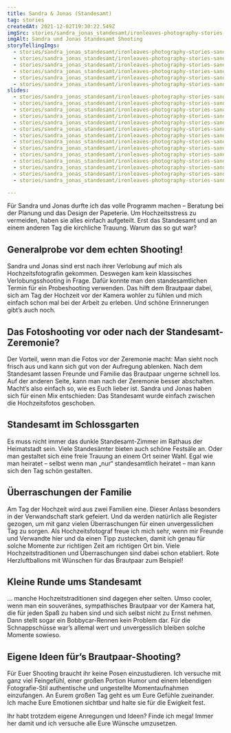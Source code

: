 ```yaml
---
title: Sandra & Jonas (Standesamt)
tag: stories
createdAt: 2021-12-02T19:30:22.549Z
imgSrc: stories/sandra_jonas_standesamt/ironleaves-photography-stories-sandra-jonas-standesamt.jpg
imgAlt: Sandra und Jonas Standesamt Shooting
storyTellingImgs:
  - stories/sandra_jonas_standesamt/ironleaves-photography-stories-sandra-jonas-standesamt-beitrag-ablauf-probeshooting.jpg
  - stories/sandra_jonas_standesamt/ironleaves-photography-stories-sandra-jonas-standesamt-beitrag-ablauf-ungestellt-authentisch.jpg
  - stories/sandra_jonas_standesamt/ironleaves-photography-stories-sandra-jonas-standesamt-beitrag-ablauf-ringe-anstecken.jpg
  - stories/sandra_jonas_standesamt/ironleaves-photography-stories-sandra-jonas-standesamt-beitrag-ablauf-ueberraschungen-herz-luftballons-helium.jpg
  - stories/sandra_jonas_standesamt/ironleaves-photography-stories-sandra-jonas-standesamt-beitrag-ablauf-bobbycar-rennen-hochzeitstradition.jpg
  - stories/sandra_jonas_standesamt/ironleaves-photography-stories-sandra-jonas-standesamt-beitrag-ablauf-idee-brautstrauss-schuhe.jpg
slides:
  - stories/sandra_jonas_standesamt/ironleaves-photography-stories-sandra-jonas-standesamt-slider-reportage-tanzend-ungestellt.jpg
  - stories/sandra_jonas_standesamt/ironleaves-photography-stories-sandra-jonas-standesamt-slider-shooting-standesamt.jpg
  - stories/sandra_jonas_standesamt/ironleaves-photography-stories-sandra-jonas-standesamt-slider-reportage-brautpaar-zeremonie.jpg
  - stories/sandra_jonas_standesamt/ironleaves-photography-stories-sandra-jonas-standesamt-slider-reportage-brautstrauss-beine.jpg
  - stories/sandra_jonas_standesamt/ironleaves-photography-stories-sandra-jonas-standesamt-slider-reportage-brautstrauss-detail.jpg
  - stories/sandra_jonas_standesamt/ironleaves-photography-stories-sandra-jonas-standesamt-slider-reportage-detail-haendchen-halten.jpg
  - stories/sandra_jonas_standesamt/ironleaves-photography-stories-sandra-jonas-standesamt-slider-reportage-inniger-kuss.jpg
  - stories/sandra_jonas_standesamt/ironleaves-photography-stories-sandra-jonas-standesamt-slider-reportage-kuss-verheiratet.jpg
  - stories/sandra_jonas_standesamt/ironleaves-photography-stories-sandra-jonas-standesamt-slider-reportage-natuerlich.jpg
  - stories/sandra_jonas_standesamt/ironleaves-photography-stories-sandra-jonas-standesamt-slider-reportage-park-haendchen-halten.jpg
  - stories/sandra_jonas_standesamt/ironleaves-photography-stories-sandra-jonas-standesamt-slider-reportage-ring-anstecken-detail.jpg
  - stories/sandra_jonas_standesamt/ironleaves-photography-stories-sandra-jonas-standesamt-slider-reportage-schlossgarten-eckersdorf.jpg
  - stories/sandra_jonas_standesamt/ironleaves-photography-stories-sandra-jonas-standesamt-slider-reportage-schlossgarten-pflanzenbogen.jpg
  - stories/sandra_jonas_standesamt/ironleaves-photography-stories-sandra-jonas-standesamt-slider-reportage-spontaner-kuss.jpg

---
```

Für Sandra und Jonas durfte ich das volle Programm machen – Beratung bei der Planung und das Design der Papeterie. Um Hochzeitsstress zu vermeiden, haben sie alles einfach aufgeteilt. Erst das Standesamt und an einem anderen Tag die kirchliche Trauung. Warum das so gut war?
<!--more-->
## Generalprobe vor dem echten Shooting!

Sandra und Jonas sind erst nach ihrer Verlobung auf mich als Hochzeitsfotografin gekommen. Deswegen kam kein klassisches Verlobungsshooting in Frage. Dafür konnte man den standesamtlichen Termin für ein Probeshooting verwenden. Das hilft dem Brautpaar dabei, sich am Tag der Hochzeit vor der Kamera wohler zu fühlen und mich einfach schon mal bei der Arbeit zu erleben. Und schöne Erinnerungen gibt’s auch noch.

## Das Fotoshooting vor oder nach der Standesamt-Zeremonie?

Der Vorteil, wenn man die Fotos vor der Zeremonie macht: Man sieht noch frisch aus und kann sich gut von der Aufregung ablenken. Nach dem Standesamt lassen Freunde und Familie das Brautpaar ungerne schnell los. Auf der anderen Seite, kann man nach der Zeremonie besser abschalten. Macht’s also einfach so, wie es Euch lieber ist. Sandra und Jonas haben sich für einen Mix entschieden: Das Standesamt wurde einfach zwischen die Hochzeitsfotos geschoben.

## Standesamt im Schlossgarten

Es muss nicht immer das dunkle Standesamt-Zimmer im Rathaus der Heimatstadt sein. Viele Standesämter bieten auch schöne Festsäle an. Oder man gestaltet sich eine freie Trauung an einem Ort seiner Wahl. Egal wie man heiratet – selbst wenn man „nur“ standesamtlich heiratet – man kann sich den Tag schön gestalten. 

## Überraschungen der Familie

Am Tag der Hochzeit wird aus zwei Familien eine. Dieser Anlass besonders in der Verwandschaft stark gefeiert. Und da werden natürlich alle Register gezogen, um mit ganz vielen Überraschungen für einen unvergesslichen Tag zu sorgen. Als Hochzeitsfotograf freue ich mich sehr, wenn mir Freunde und Verwandte hier und da einen Tipp zustecken, damit ich genau für solche Momente zur richtigen Zeit am richtigen Ort bin. Viele Hochzeitstraditionen und Überraschungen sind dabei schon etabliert. Rote Herzluftballons mit Wünschen für das Brautpaar zum Beispiel!

## Kleine Runde ums Standesamt

… manche Hochzeitstraditionen sind dagegen eher selten. Umso cooler, wenn man ein souveränes, sympathisches Brautpaar vor der Kamera hat, die für jeden Spaß zu haben sind und sich selbst nicht zu Ernst nehmen. Dann stellt sogar ein Bobbycar-Rennen kein Problem dar. Für die Schnappschüsse war’s allemal wert und unvergesslich bleiben solche Momente sowieso.

## Eigene Ideen für’s Brautpaar-Shooting?

Für Euer Shooting braucht ihr keine Posen einzustudieren. Ich versuche mit ganz viel Feingefühl, einer großen Portion Humor und einem lebendigen Fotografie-Stil authentische und ungestellte Momentaufnahmen einzufangen. An Eurem großen Tag geht es um Eure Gefühle zueinander. Ich mache Eure Emotionen sichtbar und halte sie für die Ewigkeit fest.

Ihr habt trotzdem eigene Anregungen und Ideen? Finde ich mega! Immer her damit und ich versuche alle Eure Wünsche umzusetzen.
